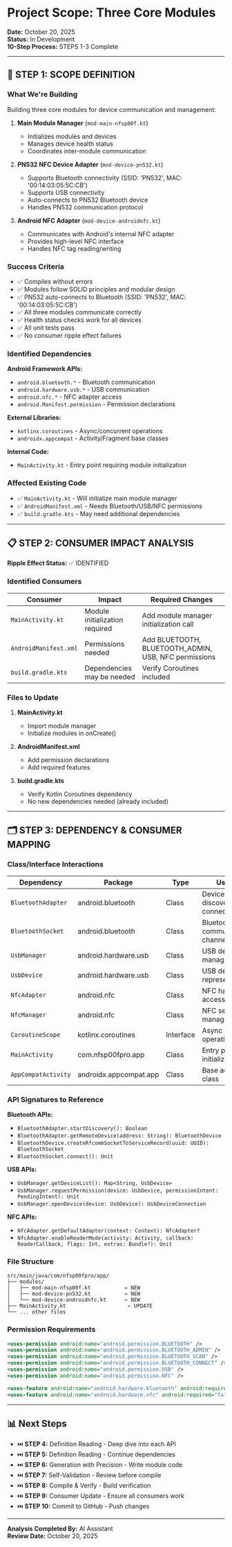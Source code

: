# Project Scope: Three Core Modules

**Date:** October 20, 2025  
**Status:** In Development  
**10-Step Process:** STEPS 1-3 Complete

---

## 🎯 STEP 1: SCOPE DEFINITION

### What We're Building

Building three core modules for device communication and management:

1. **Main Module Manager** (`mod-main-nfsp00f.kt`)
   - Initializes modules and devices
   - Manages device health status
   - Coordinates inter-module communication

2. **PN532 NFC Device Adapter** (`mod-device-pn532.kt`)
   - Supports Bluetooth connectivity (SSID: 'PN532', MAC: '00:14:03:05:5C:CB')
   - Supports USB connectivity
   - Auto-connects to PN532 Bluetooth device
   - Handles PN532 communication protocol

3. **Android NFC Adapter** (`mod-device-androidnfc.kt`)
   - Communicates with Android's internal NFC adapter
   - Provides high-level NFC interface
   - Handles NFC tag reading/writing

### Success Criteria

- ✅ Compiles without errors
- ✅ Modules follow SOLID principles and modular design
- ✅ PN532 auto-connects to Bluetooth (SSID: 'PN532', MAC: '00:14:03:05:5C:CB')
- ✅ All three modules communicate correctly
- ✅ Health status checks work for all devices
- ✅ All unit tests pass
- ✅ No consumer ripple effect failures

### Identified Dependencies

**Android Framework APIs:**
- `android.bluetooth.*` - Bluetooth communication
- `android.hardware.usb.*` - USB communication
- `android.nfc.*` - NFC adapter access
- `android.Manifest.permission` - Permission declarations

**External Libraries:**
- `kotlinx.coroutines` - Async/concurrent operations
- `androidx.appcompat` - Activity/Fragment base classes

**Internal Code:**
- `MainActivity.kt` - Entry point requiring module initialization

### Affected Existing Code

- ✅ `MainActivity.kt` - Will initialize main module manager
- ✅ `AndroidManifest.xml` - Needs Bluetooth/USB/NFC permissions
- ✅ `build.gradle.kts` - May need additional dependencies

---

## 📋 STEP 2: CONSUMER IMPACT ANALYSIS

**Ripple Effect Status:** ✅ IDENTIFIED

### Identified Consumers

| Consumer | Impact | Required Changes |
|----------|--------|------------------|
| `MainActivity.kt` | Module initialization required | Add module manager initialization call |
| `AndroidManifest.xml` | Permissions needed | Add BLUETOOTH, BLUETOOTH_ADMIN, USB, NFC permissions |
| `build.gradle.kts` | Dependencies may be needed | Verify Coroutines included |

### Files to Update

1. **MainActivity.kt**
   - Import module manager
   - Initialize modules in onCreate()

2. **AndroidManifest.xml**
   - Add permission declarations
   - Add required features

3. **build.gradle.kts**
   - Verify Kotlin Coroutines dependency
   - No new dependencies needed (already included)

---

## 🗂️ STEP 3: DEPENDENCY & CONSUMER MAPPING

### Class/Interface Interactions

| Dependency | Package | Type | Usage |
|-----------|---------|------|-------|
| `BluetoothAdapter` | android.bluetooth | Class | Device discovery, connection |
| `BluetoothSocket` | android.bluetooth | Class | Bluetooth communication channel |
| `UsbManager` | android.hardware.usb | Class | USB device management |
| `UsbDevice` | android.hardware.usb | Class | USB device representation |
| `NfcAdapter` | android.nfc | Class | NFC hardware access |
| `NfcManager` | android.nfc | Class | NFC service manager |
| `CoroutineScope` | kotlinx.coroutines | Interface | Async operations |
| `MainActivity` | com.nfsp00fpro.app | Class | Entry point, initialization |
| `AppCompatActivity` | androidx.appcompat.app | Class | Base activity class |

### API Signatures to Reference

**Bluetooth APIs:**
- `BluetoothAdapter.startDiscovery(): Boolean`
- `BluetoothAdapter.getRemoteDevice(address: String): BluetoothDevice`
- `BluetoothDevice.createRfcommSocketToServiceRecord(uuid: UUID): BluetoothSocket`
- `BluetoothSocket.connect(): Unit`

**USB APIs:**
- `UsbManager.getDeviceList(): Map<String, UsbDevice>`
- `UsbManager.requestPermission(device: UsbDevice, permissionIntent: PendingIntent): Unit`
- `UsbManager.openDevice(device: UsbDevice): UsbDeviceConnection`

**NFC APIs:**
- `NfcAdapter.getDefaultAdapter(context: Context): NfcAdapter?`
- `NfcAdapter.enableReaderMode(activity: Activity, callback: ReaderCallback, flags: Int, extras: Bundle?): Unit`

### File Structure

```
src/main/java/com/nfsp00fpro/app/
├── modules/
│   ├── mod-main-nfsp00f.kt           ← NEW
│   ├── mod-device-pn532.kt           ← NEW
│   └── mod-device-androidnfc.kt      ← NEW
├── MainActivity.kt                    ← UPDATE
└── ... other files
```

### Permission Requirements

```xml
<uses-permission android:name="android.permission.BLUETOOTH" />
<uses-permission android:name="android.permission.BLUETOOTH_ADMIN" />
<uses-permission android:name="android.permission.BLUETOOTH_SCAN" />
<uses-permission android:name="android.permission.BLUETOOTH_CONNECT" />
<uses-permission android:name="android.permission.USB" />
<uses-permission android:name="android.permission.NFC" />

<uses-feature android:name="android.hardware.bluetooth" android:required="true" />
<uses-feature android:name="android.hardware.nfc" android:required="false" />
```

---

## 📊 Next Steps

- ⏭️ **STEP 4:** Definition Reading - Deep dive into each API
- ⏭️ **STEP 5:** Definition Reading - Continue dependencies
- ⏭️ **STEP 6:** Generation with Precision - Write module code
- ⏭️ **STEP 7:** Self-Validation - Review before compile
- ⏭️ **STEP 8:** Compile & Verify - Build verification
- ⏭️ **STEP 9:** Consumer Update - Ensure all consumers work
- ⏭️ **STEP 10:** Commit to GitHub - Push changes

---

**Analysis Completed By:** AI Assistant  
**Review Date:** October 20, 2025
